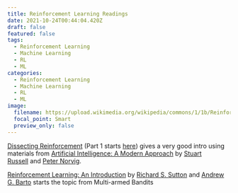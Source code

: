 ```yaml
---
title: Reinforcement Learning Readings
date: 2021-10-24T00:44:04.420Z
draft: false
featured: false
tags:
  - Reinforcement Learning
  - Machine Learning
  - RL
  - ML
categories:
  - Reinforcement Learning
  - Machine Learning
  - RL
  - ML
image:
  filename: https://upload.wikimedia.org/wikipedia/commons/1/1b/Reinforcement_learning_diagram.svg
  focal_point: Smart
  preview_only: false
---
```

[Dissecting Reinforcement](https://github.com/mpatacchiola/dissecting-reinforcement-learning) (Part 1 starts [here](https://mpatacchiola.github.io/blog/2016/12/09/dissecting-reinforcement-learning.html)) gives a very good intro using materials from [Artificial Intelligence: A Modern Approach](http://aima.cs.berkeley.edu/) by [Stuart Russell](http://www.cs.berkeley.edu/~russell) and [Peter Norvig](http://www.norvig.com/). 

[Reinforcement Learning: An Introduction](http://incompleteideas.net/book/the-book-2nd.html) by [Richard S. Sutton](http://incompleteideas.net/index.html) and [Andrew G. Barto](http://www-anw.cs.umass.edu/~barto/) starts the topic from Multi-armed Bandits
